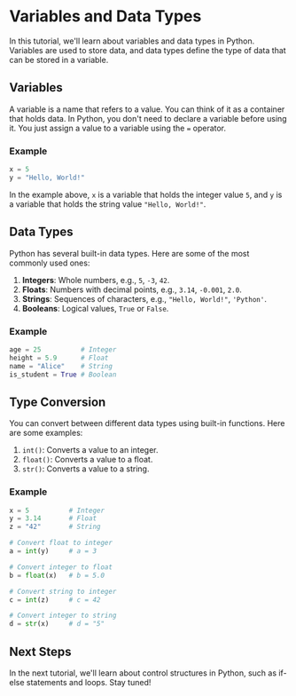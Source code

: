 # Variables and Data Types

In this tutorial, we'll learn about variables and data types in Python. Variables are used to store data, and data types define the type of data that can be stored in a variable.

## Variables

A variable is a name that refers to a value. You can think of it as a container that holds data. In Python, you don't need to declare a variable before using it. You just assign a value to a variable using the `=` operator.

### Example

```python
x = 5
y = "Hello, World!"
```

In the example above, `x` is a variable that holds the integer value `5`, and `y` is a variable that holds the string value `"Hello, World!"`.

## Data Types

Python has several built-in data types. Here are some of the most commonly used ones:

1. **Integers**: Whole numbers, e.g., `5`, `-3`, `42`.
2. **Floats**: Numbers with decimal points, e.g., `3.14`, `-0.001`, `2.0`.
3. **Strings**: Sequences of characters, e.g., `"Hello, World!"`, `'Python'`.
4. **Booleans**: Logical values, `True` or `False`.

### Example

```python
age = 25          # Integer
height = 5.9      # Float
name = "Alice"    # String
is_student = True # Boolean
```

## Type Conversion

You can convert between different data types using built-in functions. Here are some examples:

1. `int()`: Converts a value to an integer.
2. `float()`: Converts a value to a float.
3. `str()`: Converts a value to a string.

### Example

```python
x = 5          # Integer
y = 3.14       # Float
z = "42"       # String

# Convert float to integer
a = int(y)     # a = 3

# Convert integer to float
b = float(x)   # b = 5.0

# Convert string to integer
c = int(z)     # c = 42

# Convert integer to string
d = str(x)     # d = "5"
```

## Next Steps

In the next tutorial, we'll learn about control structures in Python, such as if-else statements and loops. Stay tuned!